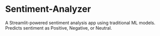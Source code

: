 # Sentiment-Analyzer
A Streamlit-powered sentiment analysis app using traditional ML models. Predicts sentiment as Positive, Negative, or Neutral. 
